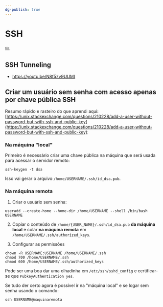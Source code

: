 ```yaml
---
dg-publish: true
---
```

# SSH
[✏️](https://github.com/meleu/my-notes/edit/master/ssh.md)

## SSH Tunneling

- <https://youtu.be/N8f5zv9UUMI>

## Criar um usuário sem senha com acesso apenas por chave pública SSH

Resumo rápido e rasteiro do que aprendi aqui: [https://unix.stackexchange.com/questions/210228/add-a-user-without-password-but-with-ssh-and-public-key](https://unix.stackexchange.com/questions/210228/add-a-user-without-password-but-with-ssh-and-public-key):

### Na máquina "local"

Primeiro é necessário criar uma chave pública na máquina que será usada para acessar o servidor remoto:

```
ssh-keygen -t dsa
```

Isso vai gerar o arquivo `/home/USERNAME/.ssh/id_dsa.pub`.

### Na máquina remota

1. Criar o usuário sem senha:
```
useradd --create-home --home-dir /home/USERNAME --shell /bin/bash USERNAME
```

2. Copiar o conteúdo de `/home/{USER_NAME}/.ssh/id_dsa.pub` **da máquina local** e colar **na máquina remota** em `/home/USERNAME/.ssh/authorized_keys`.

3. Configurar as permissões
```
chown -R USERNAME:USERNAME /home/USERNAME/.ssh
chmod 700 /home/USERNAME/.ssh
chmod 600 /home/USERNAME/.ssh/authorized_keys
```

Pode ser uma boa dar uma olhadinha em `/etc/ssh/sshd_config` e certificar-se que `PubkeyAuthentication yes`.

Se tudo der certo agora é possível ir na "máquina local" e se logar sem senha usando o comando:
```
ssh USERNAME@maquinaremota
```
